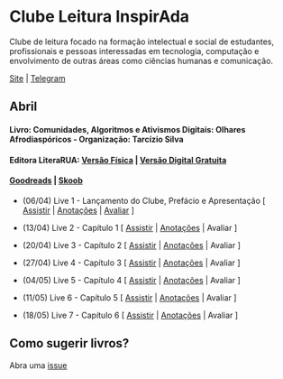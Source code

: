 # Clube Leitura InspirAda

Clube de leitura focado na formação intelectual e social de estudantes,
profissionais e pessoas interessadas em tecnologia, computação e
envolvimento de outras áreas como ciências humanas e comunicação.

[Site](www.inspiradanacomputacao.com) |
[Telegram](https://t.me/ClubeLeituraInspirAda)

## Abril
#### Livro: Comunidades, Algoritmos e Ativismos Digitais: Olhares Afrodiaspóricos - Organização: Tarcízio Silva
#### Editora LiteraRUA: [Versão Física][livro01-compre] | [Versão Digital Gratuita][livro01-ebook]
#### [Goodreads][livro01-goodreads] | [Skoob][livro01-skoob]

- (06/04) Live 1 - Lançamento do Clube, Prefácio e Apresentação
[
[Assistir](https://youtu.be/lZjSEpgFTh0) |
[Anotações](./notas/livro01/live-01.md)  |
[Avaliar](https://forms.gle/PnnBBfNFw6uWZwmP7)
]

- (13/04) Live 2 - Capítulo 1
[
[Assistir](https://youtu.be/foy77XEVcYY) |
[Anotações](./notas/livro01/live-02.md)  |
Avaliar
]

- (20/04) Live 3 - Capítulo 2
[
[Assistir](https://youtu.be/bpYCfMlDXu4) |
[Anotações](./notas/livro01/live-03.md)  |
Avaliar
]

- (27/04) Live 4 - Capítulo 3
[
[Assistir](https://youtu.be/oU-EgiIvdLE) |
[Anotações](./notas/livro01/live-04.md)  |
Avaliar
]

- (04/05) Live 5 - Capítulo 4
[
[Assistir](https://youtu.be/SDMLMMhHolw) |
[Anotações](./notas/livro01/live-05.md)  |
Avaliar
]

- (11/05) Live 6 - Capítulo 5
[
[Assistir](https://youtu.be/59C3190AA4g) |
[Anotações](./notas/livro01/live-06.md)  |
Avaliar
]

- (18/05) Live 7 - Capítulo 6
[
[Assistir](https://youtu.be/wNgakkFNhvI) |
[Anotações](./notas/livro01/live-07.md)  |
Avaliar
]

## Como sugerir livros?

Abra uma [issue](https://github.com/inspiradanacomputacao/clubeleiturainspirada/issues)

[livro01-compre]:     http://www.literarua.com.br/livro/olhares-afrodiasporicos
[livro01-ebook]:      https://bit.ly/ComunidadesDigitais
[livro01-skoob]:      https://www.skoob.com.br/comunidades-algoritmos-e-ativismos-digitais-1136137ed1139762.html
[livro01-goodreads]:  https://www.goodreads.com/book/show/53005858-comunidades-algoritmos-e-ativismos-digitais
